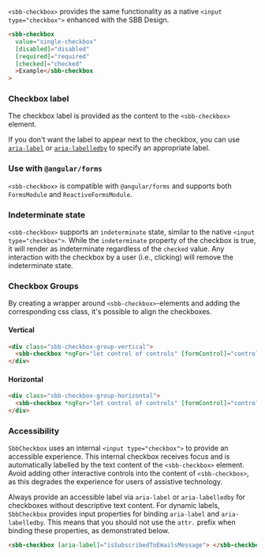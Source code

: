 `<sbb-checkbox>` provides the same functionality as a native `<input type="checkbox">`
enhanced with the SBB Design.

```html
<sbb-checkbox
  value="single-checkbox"
  [disabled]="disabled"
  [required]="required"
  [checked]="checked"
  >Example</sbb-checkbox
>
```

### Checkbox label

The checkbox label is provided as the content to the `<sbb-checkbox>` element.

If you don't want the label to appear next to the checkbox, you can use
[`aria-label`](https://www.w3.org/TR/wai-aria/states_and_properties#aria-label) or
[`aria-labelledby`](https://www.w3.org/TR/wai-aria/states_and_properties#aria-labelledby) to
specify an appropriate label.

### Use with `@angular/forms`

`<sbb-checkbox>` is compatible with `@angular/forms` and supports both `FormsModule`
and `ReactiveFormsModule`.

### Indeterminate state

`<sbb-checkbox>` supports an `indeterminate` state, similar to the native `<input type="checkbox">`.
While the `indeterminate` property of the checkbox is true, it will render as indeterminate
regardless of the `checked` value. Any interaction with the checkbox by a user (i.e., clicking) will
remove the indeterminate state.

### Checkbox Groups

By creating a wrapper around `<sbb-checkbox>`-elements and adding the corresponding css class, it's possible to align the checkboxes.

#### Vertical

```html
<div class="sbb-checkbox-group-vertical">
  <sbb-checkbox *ngFor="let control of controls" [formControl]="control"></sbb-checkbox>
</div>
```

#### Horizontal

```html
<div class="sbb-checkbox-group-horizontal">
  <sbb-checkbox *ngFor="let control of controls" [formControl]="control"></sbb-checkbox>
</div>
```

### Accessibility

`SbbCheckbox` uses an internal `<input type="checkbox">` to provide an accessible experience.
This internal checkbox receives focus and is automatically labelled by the text content of the
`<sbb-checkbox>` element. Avoid adding other interactive controls into the content of
`<sbb-checkbox>`, as this degrades the experience for users of assistive technology.

Always provide an accessible label via `aria-label` or `aria-labelledby` for checkboxes without
descriptive text content. For dynamic labels, `SbbCheckbox` provides input properties for binding
`aria-label` and `aria-labelledby`. This means that you should not use the `attr.` prefix when
binding these properties, as demonstrated below.

```html
<sbb-checkbox [aria-label]="isSubscribedToEmailsMessage"> </sbb-checkbox>
```
